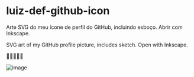# luiz-def-github-icon
Arte SVG do meu ícone de perfil do GitHub, incluindo esboço.
Abrir com Inkscape.

SVG art of my GitHub profile picture, includes sketch.
Open with Inkscape.

🐑🐑🐑🐑🐑

![image](https://user-images.githubusercontent.com/96557379/148384034-52785d71-a2e5-4100-9a62-c797e45932c6.png)

